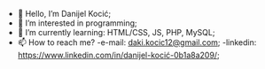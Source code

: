 - 👋 Hello, I’m Danijel Kocić;
- 👀 I’m interested in programming;
- 🌱 I’m currently learning: HTML/CSS, JS, PHP, MySQL;
- 📫 How to reach me?
-e-mail: daki.kocic12@gmail.com;
-linkedin: https://www.linkedin.com/in/danijel-kocić-0b1a8a209/;


